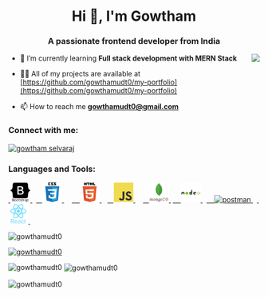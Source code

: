 <h1 align="center">Hi 👋, I'm Gowtham</h1>
<h3 align="center">A passionate frontend developer from India</h3>


 <img  align ="right" src="https://media.tenor.com/NOYF3f82b_gAAAAC/programmer.gif">


- 🌱 I’m currently learning **Full stack development with MERN Stack**

- 👨‍💻 All of my projects are available at [https://github.com/gowthamudt0/my-portfolio](https://github.com/gowthamudt0/my-portfolio)

- 📫 How to reach me **gowthamudt0@gmail.com**

<h3 align="left">Connect with me:</h3>
<p align="left">
<a href="https://linkedin.com/in/gowtham selvaraj" target="blank"><img align="center" src="https://raw.githubusercontent.com/rahuldkjain/github-profile-readme-generator/master/src/images/icons/Social/linked-in-alt.svg" alt="gowtham selvaraj" height="30" width="40" /></a>
</p>

<h3 align="left">Languages and Tools:</h3>
<p align="left"> <a href="https://getbootstrap.com" target="_blank" rel="noreferrer"> &nbsp;<img src="https://raw.githubusercontent.com/devicons/devicon/master/icons/bootstrap/bootstrap-plain-wordmark.svg" alt="bootstrap" width="40" height="40"/> </a>  &nbsp; <a href="https://www.w3schools.com/css/" target="_blank" rel="noreferrer">  &nbsp; &nbsp;<img src="https://raw.githubusercontent.com/devicons/devicon/master/icons/css3/css3-original-wordmark.svg" alt="css3" width="40" height="40"/> </a> &nbsp; &nbsp; <a href="https://www.w3.org/html/" target="_blank" rel="noreferrer"> &nbsp; &nbsp; <img src="https://raw.githubusercontent.com/devicons/devicon/master/icons/html5/html5-original-wordmark.svg" alt="html5" width="40" height="40"/> </a>  &nbsp; &nbsp;<a href="https://developer.mozilla.org/en-US/docs/Web/JavaScript" target="_blank" rel="noreferrer"> &nbsp; <img src="https://raw.githubusercontent.com/devicons/devicon/master/icons/javascript/javascript-original.svg" alt="javascript" width="40" height="40"/> </a> &nbsp; &nbsp; <a href="https://www.mongodb.com/" target="_blank" rel="noreferrer">  &nbsp; &nbsp;<img src="https://raw.githubusercontent.com/devicons/devicon/master/icons/mongodb/mongodb-original-wordmark.svg" alt="mongodb" width="40" height="40"/> </a>  &nbsp;<a href="https://nodejs.org" target="_blank" rel="noreferrer">  &nbsp; &nbsp;<img src="https://raw.githubusercontent.com/devicons/devicon/master/icons/nodejs/nodejs-original-wordmark.svg" alt="nodejs" width="40" height="40"/> </a> &nbsp;  <a href="https://postman.com" target="_blank" rel="noreferrer"> &nbsp; &nbsp; <img src="https://www.vectorlogo.zone/logos/getpostman/getpostman-icon.svg" alt="postman" width="40" height="40"/> </a>  &nbsp; <a href="https://reactjs.org/" target="_blank" rel="noreferrer"> &nbsp; <img src="https://raw.githubusercontent.com/devicons/devicon/master/icons/react/react-original-wordmark.svg" alt="react" width="40" height="40"/> </a>  &nbsp; </p>
<p align="left"> <img src="https://komarev.com/ghpvc/?username=gowthamudt0&label=Profile%20views&color=0e75b6&style=flat" alt="gowthamudt0" /> </p>

<p align="left"> <a href="https://github.com/ryo-ma/github-profile-trophy"><img src="https://github-profile-trophy.vercel.app/?username=gowthamudt0" alt="gowthamudt0" /></a> </p>
<p><img align="left" src="https://github-readme-stats.vercel.app/api/top-langs?username=gowthamudt0&show_icons=true&locale=en&layout=compact" alt="gowthamudt0" /></p>

<p>&nbsp;<img align="center" src="https://github-readme-stats.vercel.app/api?username=gowthamudt0&show_icons=true&locale=en" alt="gowthamudt0" /></p>

<p><img align="center" src="https://github-readme-streak-stats.herokuapp.com/?user=gowthamudt0&" alt="gowthamudt0" /></p>

